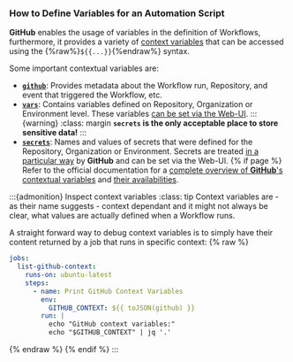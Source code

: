 ### How to Define Variables for an Automation Script

**GitHub** enables the usage of variables in the definition of Workflows, furthermore, it provides a variety of [context variables](https://docs.github.com/en/actions/writing-workflows/choosing-what-your-workflow-does/accessing-contextual-information-about-workflow-runs) that can be accessed using the {%raw%}`${{...}}`{%endraw%} syntax.

Some important contextual variables are:

- [**`github`**](https://docs.github.com/en/actions/writing-workflows/choosing-what-your-workflow-does/accessing-contextual-information-about-workflow-runs#github-context): Provides metadata about the Workflow run, Repository, and event that triggered the Workflow, etc.
- [**`vars`**](https://docs.github.com/en/actions/writing-workflows/choosing-what-your-workflow-does/accessing-contextual-information-about-workflow-runs#vars-context): Contains variables defined on Repository, Organization or Environment level.
  These variables [can be set via the Web-UI](https://docs.github.com/en/actions/writing-workflows/choosing-what-your-workflow-does/store-information-in-variables#defining-variables-for-multiple-workflows).
:::{warning}
:class: margin
**`secrets` is the only acceptable place to store sensitive data!**
:::
- [**`secrets`**](https://docs.github.com/en/actions/writing-workflows/choosing-what-your-workflow-does/accessing-contextual-information-about-workflow-runs#secrets-context): Names and values of secrets that were defined for the Repository, Organization or Environment.
  Secrets are treated [in a particular way](https://docs.github.com/en/actions/security-for-github-actions/security-guides/using-secrets-in-github-actions) by **GitHub** and can be set via the Web-UI.
{% if page %}
Refer to the official documentation for a [complete overview of **GitHub**'s contextual variables](https://docs.github.com/en/actions/writing-workflows/choosing-what-your-workflow-does/accessing-contextual-information-about-workflow-runs) and [their availabilities](https://docs.github.com/en/actions/writing-workflows/choosing-what-your-workflow-does/accessing-contextual-information-about-workflow-runs#context-availability).

:::{admonition} Inspect context variables
:class: tip
Context variables are - as their name suggests - context dependant and it might not always be clear, what values are actually defined when a Workflow runs.

A straight forward way to debug context variables is to simply have their content returned by a job that runs in specific context:
{% raw %}
```yaml
jobs:
  list-github-context:
    runs-on: ubuntu-latest
    steps:
      - name: Print GitHub Context Variables
        env:
          GITHUB_CONTEXT: ${{ toJSON(github) }}
        run: |
          echo "GitHub context variables:"
          echo "$GITHUB_CONTEXT" | jq '.'
```
{% endraw %}
{% endif %}
:::
